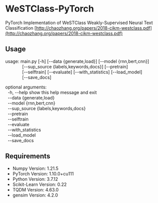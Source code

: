 # WeSTClass-PyTorch
PyTorch Implementation of WeSTClass
Weakly-Supervised Neural Text Classification
[http://chaozhang.org/papers/2018-cikm-westclass.pdf](http://chaozhang.org/papers/2018-cikm-westclass.pdf)



## Usage               
usage: main.py [-h] [--data {generate,load}] [--model {rnn,bert,cnn}]\
               &emsp; &emsp; &emsp; [--sup_source {labels,keywords,docs}] [--pretrain]\
               &emsp; &emsp; &emsp; [--selftrain] [--evaluate] [--with_statistics] [--load_model]\
               &emsp; &emsp; &emsp; [--save_docs]

optional arguments:\
  &nbsp; -h, --help            show this help message and exit\
  &nbsp; --data {generate,load}\
  &nbsp; --model {rnn,bert,cnn}\
  &nbsp; --sup_source {labels,keywords,docs}\
  &nbsp; --pretrain\
  &nbsp; --selftrain\
  &nbsp; --evaluate\
  &nbsp; --with_statistics\
  &nbsp; --load_model\
  &nbsp; --save_docs


## Requirements
- Numpy Version: 1.21.5
- PyTorch Version: 1.10.0+cu111
- Python Version: 3.7.12
- Scikit-Learn Version: 0.22
- TQDM Version: 4.63.0
- gensim Version: 4.2.0
